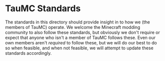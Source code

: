 # TauMC Standards

The standards in this directory should provide insight in to how we (the members of TauMC) operate. We welcome the Minecraft modding community to also follow these standards, but obviously we don't require or expect that anyone who isn't a member of TauMC follows these. Even our own members aren't _required_ to follow these, but we will do our best to do so when feasible, and when not feasible, we will attempt to update these standards accordingly.